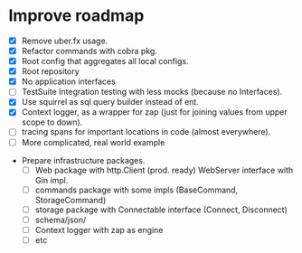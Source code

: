# Improve roadmap

- [x] Remove uber.fx usage.
- [x] Refactor commands with cobra pkg.
- [x] Root config that aggregates all local configs.
- [x] Root repository
- [x] No application interfaces
- [ ] TestSuite Integration testing with less mocks (because no Interfaces). 
- [x] Use squirrel as sql query builder instead of ent.
- [x] Context logger, as a wrapper for zap (just for joining values from upper scope to down).
- [ ] tracing spans for important locations in code (almost everywhere).
- [ ] More complicated, real world example
- Prepare infrastructure packages.  
  - [ ] Web package with http.Client (prod. ready) WebServer interface with Gin impl.
  - [ ] commands package with some impls (BaseCommand, StorageCommand)
  - [ ] storage package with Connectable interface (Connect, Disconnect)
  - [ ] schema/json/ 
  - [ ] Context logger with zap as engine
  - [ ] etc